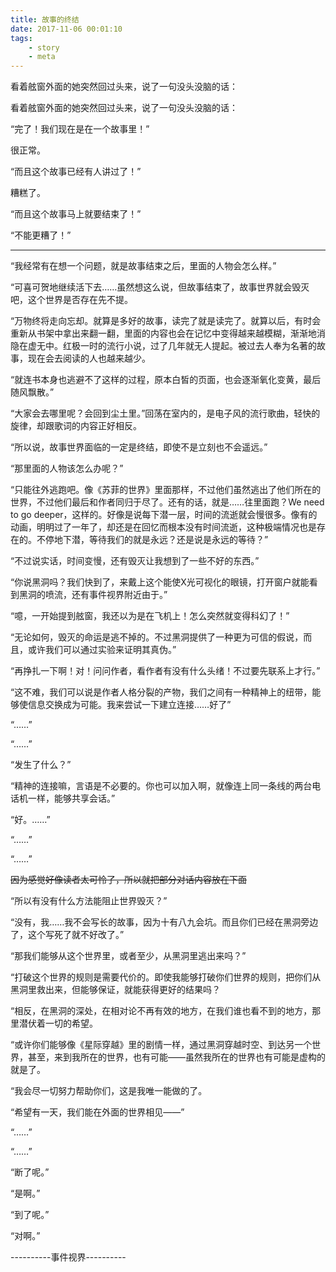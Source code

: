 ```yaml
---
title: 故事的终结
date: 2017-11-06 00:01:10
tags:
	- story
	- meta
---
```

看着舷窗外面的她突然回过头来，说了一句没头没脑的话：
<!-- excerpt -->

看着舷窗外面的她突然回过头来，说了一句没头没脑的话：

“完了！我们现在是在一个故事里！”

很正常。

“而且这个故事已经有人讲过了！”

糟糕了。

“而且这个故事马上就要结束了！”

“不能更糟了！”

---

“我经常有在想一个问题，就是故事结束之后，里面的人物会怎么样。”

“可喜可贺地继续活下去……虽然想这么说，但故事结束了，故事世界就会毁灭吧，这个世界是否存在先不提。

“万物终将走向忘却。就算是多好的故事，读完了就是读完了。就算以后，有时会重新从书架中拿出来翻一翻，里面的内容也会在记忆中变得越来越模糊，渐渐地消隐在虚无中。红极一时的流行小说，过了几年就无人提起。被过去人奉为名著的故事，现在会去阅读的人也越来越少。

“就连书本身也逃避不了这样的过程，原本白皙的页面，也会逐渐氧化变黄，最后随风飘散。”

“大家会去哪里呢？会回到尘土里。”回荡在室内的，是电子风的流行歌曲，轻快的旋律，却跟歌词的内容正好相反。

“所以说，故事世界面临的一定是终结，即使不是立刻也不会遥远。”

“那里面的人物该怎么办呢？”

“只能往外逃跑吧。像《苏菲的世界》里面那样，不过他们虽然逃出了他们所在的世界，不过他们最后和作者同归于尽了。还有的话，就是……往里面跑？We need to go deeper，这样的。好像是说每下潜一层，时间的流逝就会慢很多。像有的动画，明明过了一年了，却还是在回忆而根本没有时间流逝，这种极端情况也是存在的。不停地下潜，等待我们的就是永远？还是说是永远的等待？”

“不过说实话，时间变慢，还有毁灭让我想到了一些不好的东西。”

“你说黑洞吗？我们快到了，来戴上这个能使X光可视化的眼镜，打开窗户就能看到黑洞的喷流，还有事件视界附近由于。”

“噫，一开始提到舷窗，我还以为是在飞机上！怎么突然就变得科幻了！”

“无论如何，毁灭的命运是逃不掉的。不过黑洞提供了一种更为可信的假说，而且，或许我们可以通过实验来证明其真伪。”

“再挣扎一下啊！对！问问作者，看作者有没有什么头绪！不过要先联系上才行。”

“这不难，我们可以说是作者人格分裂的产物，我们之间有一种精神上的纽带，能够使信息交换成为可能。我来尝试一下建立连接……好了”

“……”

“……”

“发生了什么？”

“精神的连接嘛，言语是不必要的。你也可以加入啊，就像连上同一条线的两台电话机一样，能够共享会话。”

“好。……”

“……”

“……”

<del>因为感觉好像读者太可怜了，所以就把部分对话内容放在下面</del>

“所以有没有什么方法能阻止世界毁灭？”

“没有，我……我不会写长的故事，因为十有八九会坑。而且你们已经在黑洞旁边了，这个写死了就不好改了。”

“那我们能够从这个世界里，或者至少，从黑洞里逃出来吗？”

“打破这个世界的规则是需要代价的。即使我能够打破你们世界的规则，把你们从黑洞里救出来，但能够保证，就能获得更好的结果吗？

“相反，在黑洞的深处，在相对论不再有效的地方，在我们谁也看不到的地方，那里潜伏着一切的希望。

“或许你们能够像《星际穿越》里的剧情一样，通过黑洞穿越时空、到达另一个世界，甚至，来到我所在的世界，也有可能——虽然我所在的世界也有可能是虚构的就是了。

“我会尽一切努力帮助你们，这是我唯一能做的了。

“希望有一天，我们能在外面的世界相见——”

“……”

“……”

“断了呢。”

“是啊。”

“到了呢。”

“对啊。”

----------事件视界----------
